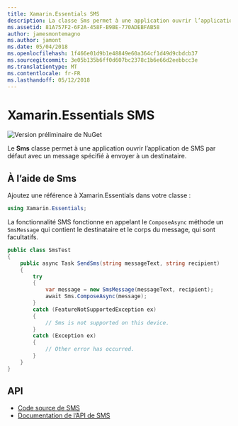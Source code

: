 ```yaml
---
title: Xamarin.Essentials SMS
description: La classe Sms permet à une application ouvrir l’application de SMS par défaut avec un message spécifié à envoyer à un destinataire.
ms.assetid: 81A757F2-6F2A-458F-B9BE-770ADEBFAB58
author: jamesmontemagno
ms.author: jamont
ms.date: 05/04/2018
ms.openlocfilehash: 1f466e01d9b1e48849e60a364cf1d49d9cbdcb37
ms.sourcegitcommit: 3e05b135b6ff0d607bc2378c1b6e66d2eebbcc3e
ms.translationtype: MT
ms.contentlocale: fr-FR
ms.lasthandoff: 05/12/2018
---
```

# <a name="xamarinessentials-sms"></a>Xamarin.Essentials SMS

![Version préliminaire de NuGet](~/media/shared/pre-release.png)

Le **Sms** classe permet à une application ouvrir l’application de SMS par défaut avec un message spécifié à envoyer à un destinataire.

## <a name="using-sms"></a>À l’aide de Sms

Ajoutez une référence à Xamarin.Essentials dans votre classe :

```csharp
using Xamarin.Essentials;
```

La fonctionnalité SMS fonctionne en appelant le `ComposeAsync` méthode un `SmsMessage` qui contient le destinataire et le corps du message, qui sont facultatifs.

```csharp
public class SmsTest
{
    public async Task SendSms(string messageText, string recipient)
    {
        try
        {
            var message = new SmsMessage(messageText, recipient);
            await Sms.ComposeAsync(message);
        }
        catch (FeatureNotSupportedException ex)
        {
            // Sms is not supported on this device.
        }
        catch (Exception ex)
        {
            // Other error has occurred.
        }
    }
}
```

## <a name="api"></a>API

- [Code source de SMS](https://github.com/xamarin/Essentials/tree/master/Xamarin.Essentials/Sms)
- [Documentation de l’API de SMS](xref:Xamarin.Essentials.Sms)
